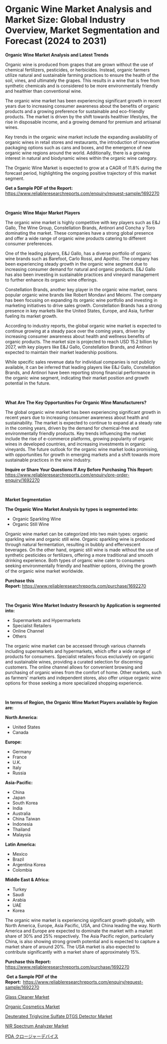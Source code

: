 <p><h1>Organic Wine Market Analysis and Market Size: Global Industry Overview, Market Segmentation and Forecast (2024 to 2031)</h1></p><p><strong>Organic Wine Market Analysis and Latest Trends</strong></p>
<p><p>Organic wine is produced from grapes that are grown without the use of chemical fertilizers, pesticides, or herbicides. Instead, organic farmers utilize natural and sustainable farming practices to ensure the health of the soil, vines, and ultimately the grapes. This results in a wine that is free from synthetic chemicals and is considered to be more environmentally friendly and healthier than conventional wine.</p><p>The organic wine market has been experiencing significant growth in recent years due to increasing consumer awareness about the benefits of organic products and a growing preference for sustainable and eco-friendly products. The market is driven by the shift towards healthier lifestyles, the rise in disposable income, and a growing demand for premium and artisanal wines. </p><p>Key trends in the organic wine market include the expanding availability of organic wines in retail stores and restaurants, the introduction of innovative packaging options such as cans and boxes, and the emergence of new organic wine regions around the world. Additionally, there is a growing interest in natural and biodynamic wines within the organic wine category.</p><p>The Organic Wine Market is expected to grow at a CAGR of 11.8% during the forecast period, highlighting the ongoing positive trajectory of this market segment.</p></p>
<p><strong>Get a Sample PDF of the Report:&nbsp;</strong> <a href="https://www.reliableresearchreports.com/enquiry/request-sample/1692270">https://www.reliableresearchreports.com/enquiry/request-sample/1692270</a></p>
<p>&nbsp;</p>
<p><strong>Organic Wine Major Market Players</strong></p>
<p><p>The organic wine market is highly competitive with key players such as E&J Gallo, The Wine Group, Constellation Brands, Antinori and Concha y Toro dominating the market. These companies have a strong global presence and offer a wide range of organic wine products catering to different consumer preferences.</p><p>One of the leading players, E&J Gallo, has a diverse portfolio of organic wine brands such as Barefoot, Carlo Rossi, and Apothic. The company has been experiencing steady growth in the organic wine segment due to increasing consumer demand for natural and organic products. E&J Gallo has also been investing in sustainable practices and vineyard management to further enhance its organic wine offerings.</p><p>Constellation Brands, another key player in the organic wine market, owns popular organic wine brands like Robert Mondavi and Meiomi. The company has been focusing on expanding its organic wine portfolio and investing in marketing initiatives to drive sales growth. Constellation Brands has a strong presence in key markets like the United States, Europe, and Asia, further fueling its market growth.</p><p>According to industry reports, the global organic wine market is expected to continue growing at a steady pace over the coming years, driven by increasing consumer awareness about health and wellness benefits of organic products. The market size is projected to reach USD 15.2 billion by 2027, with key players like E&J Gallo, Constellation Brands, and Antinori expected to maintain their market leadership positions.</p><p>While specific sales revenue data for individual companies is not publicly available, it can be inferred that leading players like E&J Gallo, Constellation Brands, and Antinori have been reporting strong financial performance in the organic wine segment, indicating their market position and growth potential in the future.</p></p>
<p>&nbsp;</p>
<p><strong>What Are The Key Opportunities For Organic Wine Manufacturers?</strong></p>
<p><p>The global organic wine market has been experiencing significant growth in recent years due to increasing consumer awareness about health and sustainability. The market is expected to continue to expand at a steady rate in the coming years, driven by the demand for chemical-free and environmentally friendly products. Key trends influencing the market include the rise of e-commerce platforms, growing popularity of organic wines in developed countries, and increasing investments in organic vineyards. The future outlook for the organic wine market looks promising, with opportunities for growth in emerging markets and a shift towards more sustainable practices in the wine industry.</p></p>
<p><strong>Inquire or Share Your Questions If Any Before Purchasing This Report:</strong> <a href="https://www.reliableresearchreports.com/enquiry/pre-order-enquiry/1692270">https://www.reliableresearchreports.com/enquiry/pre-order-enquiry/1692270</a></p>
<p>&nbsp;</p>
<p><strong>Market Segmentation</strong></p>
<p><strong>The Organic Wine Market Analysis by types is segmented into:</strong></p>
<p><ul><li>Organic Sparkling Wine</li><li>Organic Still Wine</li></ul></p>
<p><p>Organic wine market can be categorized into two main types: organic sparkling wine and organic still wine. Organic sparkling wine is produced through natural fermentation, resulting in bubbly and effervescent beverages. On the other hand, organic still wine is made without the use of synthetic pesticides or fertilizers, offering a more traditional and smooth drinking experience. Both types of organic wine cater to consumers seeking environmentally friendly and healthier options, driving the growth of the organic wine market worldwide.</p></p>
<p><strong>Purchase this Report:&nbsp;</strong><a href="https://www.reliableresearchreports.com/purchase/1692270">https://www.reliableresearchreports.com/purchase/1692270</a></p>
<p>&nbsp;</p>
<p><strong>The Organic Wine Market Industry Research by Application is segmented into:</strong></p>
<p><ul><li>Supermarkets and Hypermarkets</li><li>Specialist Retailers</li><li>Online Channel</li><li>Others</li></ul></p>
<p><p>The organic wine market can be accessed through various channels including supermarkets and hypermarkets, which offer a wide range of products for consumers. Specialist retailers focus exclusively on organic and sustainable wines, providing a curated selection for discerning customers. The online channel allows for convenient browsing and purchasing of organic wines from the comfort of home. Other markets, such as farmers' markets and independent stores, also offer unique organic wine options for those seeking a more specialized shopping experience.</p></p>
<p>&nbsp;</p>
<p><strong>In terms of Region, the Organic Wine Market Players available by Region are:</strong></p>
<p>
    <p> <strong> North America: </strong>
        <ul>
            <li>United States</li>
            <li>Canada</li>
        </ul>
        </p> 
    <p> <strong> Europe: </strong>
        <ul>
            <li>Germany</li>
            <li>France</li>
            <li>U.K.</li>
            <li>Italy</li>
            <li>Russia</li>
        </ul>
        </p> 
    <p> <strong> Asia-Pacific: </strong>
        <ul>
            <li>China</li>
            <li>Japan</li>
            <li>South Korea</li>
            <li>India</li>
            <li>Australia</li>
            <li>China Taiwan</li>
            <li>Indonesia</li>
            <li>Thailand</li>
            <li>Malaysia</li>
        </ul>
        </p> 
    <p> <strong> Latin America: </strong>
        <ul>
            <li>Mexico</li>
            <li>Brazil</li>
            <li>Argentina Korea</li>
            <li>Colombia</li>
        </ul>
        </p> 
    <p> <strong> Middle East & Africa: </strong>
        <ul>
            <li>Turkey</li>
            <li>Saudi</li>
            <li>Arabia</li>
            <li>UAE</li>
            <li>Korea</li>
        </ul>
    </p>
    </p>
<p><p>The organic wine market is experiencing significant growth globally, with North America, Europe, Asia Pacific, USA, and China leading the way. North America and Europe are expected to dominate the market with a market share of 30% and 25% respectively. The Asia Pacific region, particularly China, is also showing strong growth potential and is expected to capture a market share of around 20%. The USA market is also expected to contribute significantly with a market share of approximately 15%.</p></p>
<p><strong>Purchase this Report: </strong><a href="https://www.reliableresearchreports.com/purchase/1692270">https://www.reliableresearchreports.com/purchase/1692270</a></p>
<p>&nbsp;<strong>Get a Sample PDF of the Report:&nbsp;&nbsp;</strong><a href="https://www.reliableresearchreports.com/enquiry/request-sample/1692270">https://www.reliableresearchreports.com/enquiry/request-sample/1692270</a></p>
<p><strong></strong></p>
<p><p><a href="https://github.com/okotobwrhuteie/Market-Research-Report-List-1/blob/main/glass-cleaner-market.md">Glass Cleaner Market</a></p><p><a href="https://github.com/myacatherineblakecaczo9vcsw/Market-Research-Report-List-1/blob/main/organic-cosmetics-market.md">Organic Cosmetics Market</a></p><p><a href="https://issuu.com/reportprime-2/docs/deuterated-triglycine-sulfate-dtgs-detector-market">Deuterated Triglycine Sulfate DTGS Detector Market</a></p><p><a href="https://issuu.com/reportprime-2/docs/nir-spectrum-analyzer-market-size-2030.pptx">NIR Spectrum Analyzer Market</a></p><p><a href="https://github.com/ycmtqqhvk3273/Market-Research-Report-List-1/blob/main/66702374655.md">PDA クロージャーデバイス</a></p></p>